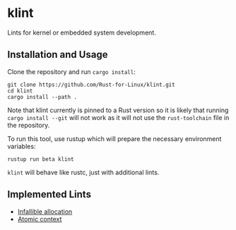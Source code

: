 klint
=====

Lints for kernel or embedded system development.

## Installation and Usage

Clone the repository and run `cargo install`:
```console
git clone https://github.com/Rust-for-Linux/klint.git
cd klint
cargo install --path .
```

Note that klint currently is pinned to a Rust version so it is likely that running `cargo install --git` will not work as it will not use the `rust-toolchain` file in the repository.

To run this tool, use rustup which will prepare the necessary environment variables:
```
rustup run beta klint
```

`klint` will behave like rustc, just with additional lints.

## Implemented Lints

* [Infallible allocation](doc/infallible_allocation.md)
* [Atomic context](doc/atomic_context.md)
